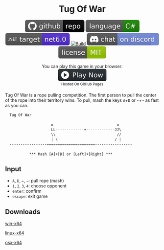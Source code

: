 <h1 align="center">
	Tug Of War
</h1>

<p align="center">
	<a href="https://github.com/dotnet/dotnet-console-games" alt="GitHub repo"><img alt="flat" src="../../.github/resources/github-repo-black.svg"></a>
	<a href="https://docs.microsoft.com/en-us/dotnet/csharp/" alt="GitHub repo"><img alt="Language C#" src="../../.github/resources/language-csharp.svg"></a>
	<a href="https://dotnet.microsoft.com/download"><img src="../../.github/resources/dotnet-badge.svg" title="Target Framework" alt="Target Framework"></a>
	<a href="https://github.com/dotnet/dotnet-console-games/actions"><img src="https://github.com/dotnet/dotnet-console-games/workflows/Tug%20Of%20War%20Build/badge.svg" title="Goto Build" alt="Build"></a>
	<a href="https://discord.gg/4XbQbwF" alt="Discord"><img src="../../.github/resources/discord-badge.svg" title="Go To Discord Server" alt="Discord"/></a>
	<a href="../../LICENSE" alt="license"><img src="../../.github/resources/license-MIT-green.svg" /></a>
</p>

<p align="center">
	You can play this game in your browser:
	<br />
	<a href="https://dotnet.github.io/dotnet-console-games/Tug%20Of%20War" alt="Play Now">
		<sub><img height="40"src="../../.github/resources/play-badge.svg" title="Play Now" alt="Play Now"/></sub>
	</a>
	<br />
	<sup>Hosted On GitHub Pages</sup>
</p>

Tug Of War is a rope pulling competition. The first person to pull the center of the rope into their territory wins. To pull, mash the keys `A`+`D` or `←`+`→` as fast as you can.

```
  Tug Of War

                     o                             o
                     LL-------------+-------------JJ\
                     \\                            //
                     | \                          / |
  -----------------======================-----------------

           *** Mash [A]+[D] or [Left]+[Right] ***
```

## Input

- `A`, `D`, `←`, `→`: pull rope (mash)
- `1`, `2`, `3`, `4`: choose opponent
- `enter`: confirm
- `escape`: exit game

## Downloads

[win-x64](https://github.com/dotnet/dotnet-console-games/raw/binaries/win-x64/Tug%20Of%20War.exe)

[linux-x64](https://github.com/dotnet/dotnet-console-games/raw/binaries/linux-x64/Tug%20Of%20War)

[osx-x64](https://github.com/dotnet/dotnet-console-games/raw/binaries/osx-x64/Tug%20Of%20War)
